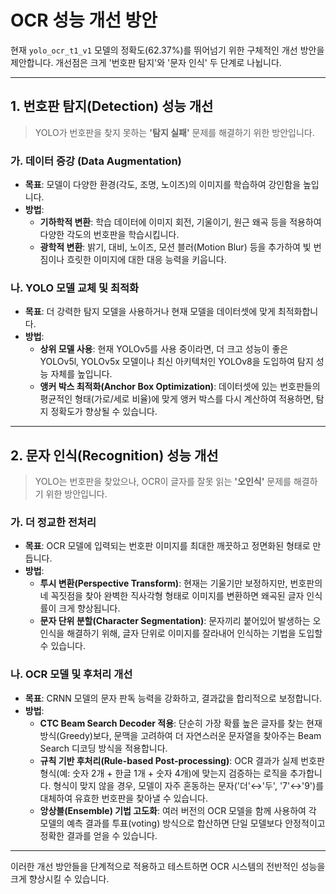 # OCR 성능 개선 방안

현재 `yolo_ocr_t1_v1` 모델의 정확도(62.37%)를 뛰어넘기 위한 구체적인 개선 방안을 제안합니다. 개선점은 크게 '번호판 탐지'와 '문자 인식' 두 단계로 나뉩니다.

---

## 1. 번호판 탐지(Detection) 성능 개선
> YOLO가 번호판을 찾지 못하는 **'탐지 실패'** 문제를 해결하기 위한 방안입니다.

### 가. 데이터 증강 (Data Augmentation)
- **목표**: 모델이 다양한 환경(각도, 조명, 노이즈)의 이미지를 학습하여 강인함을 높입니다.
- **방법**:
    - **기하학적 변환**: 학습 데이터에 이미지 회전, 기울이기, 원근 왜곡 등을 적용하여 다양한 각도의 번호판을 학습시킵니다.
    - **광학적 변환**: 밝기, 대비, 노이즈, 모션 블러(Motion Blur) 등을 추가하여 빛 번짐이나 흐릿한 이미지에 대한 대응 능력을 키웁니다.

### 나. YOLO 모델 교체 및 최적화
- **목표**: 더 강력한 탐지 모델을 사용하거나 현재 모델을 데이터셋에 맞게 최적화합니다.
- **방법**:
    - **상위 모델 사용**: 현재 YOLOv5를 사용 중이라면, 더 크고 성능이 좋은 YOLOv5l, YOLOv5x 모델이나 최신 아키텍처인 YOLOv8을 도입하여 탐지 성능 자체를 높입니다.
    - **앵커 박스 최적화(Anchor Box Optimization)**: 데이터셋에 있는 번호판들의 평균적인 형태(가로/세로 비율)에 맞게 앵커 박스를 다시 계산하여 적용하면, 탐지 정확도가 향상될 수 있습니다.

---

## 2. 문자 인식(Recognition) 성능 개선
> YOLO는 번호판을 찾았으나, OCR이 글자를 잘못 읽는 **'오인식'** 문제를 해결하기 위한 방안입니다.

### 가. 더 정교한 전처리
- **목표**: OCR 모델에 입력되는 번호판 이미지를 최대한 깨끗하고 정면화된 형태로 만듭니다.
- **방법**:
    - **투시 변환(Perspective Transform)**: 현재는 기울기만 보정하지만, 번호판의 네 꼭짓점을 찾아 완벽한 직사각형 형태로 이미지를 변환하면 왜곡된 글자 인식률이 크게 향상됩니다.
    - **문자 단위 분할(Character Segmentation)**: 문자끼리 붙어있어 발생하는 오인식을 해결하기 위해, 글자 단위로 이미지를 잘라내어 인식하는 기법을 도입할 수 있습니다.

### 나. OCR 모델 및 후처리 개선
- **목표**: CRNN 모델의 문자 판독 능력을 강화하고, 결과값을 합리적으로 보정합니다.
- **방법**:
    - **CTC Beam Search Decoder 적용**: 단순히 가장 확률 높은 글자를 찾는 현재 방식(Greedy)보다, 문맥을 고려하여 더 자연스러운 문자열을 찾아주는 Beam Search 디코딩 방식을 적용합니다.
    - **규칙 기반 후처리(Rule-based Post-processing)**: OCR 결과가 실제 번호판 형식(예: 숫자 2개 + 한글 1개 + 숫자 4개)에 맞는지 검증하는 로직을 추가합니다. 형식이 맞지 않을 경우, 모델이 자주 혼동하는 문자('더'↔'두', '7'↔'9')를 대체하여 유효한 번호판을 찾아낼 수 있습니다.
    - **앙상블(Ensemble) 기법 고도화**: 여러 버전의 OCR 모델을 함께 사용하여 각 모델의 예측 결과를 투표(voting) 방식으로 합산하면 단일 모델보다 안정적이고 정확한 결과를 얻을 수 있습니다.

---

이러한 개선 방안들을 단계적으로 적용하고 테스트하면 OCR 시스템의 전반적인 성능을 크게 향상시킬 수 있습니다.
